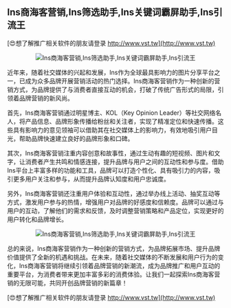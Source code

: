 ## **Ins商海客营销,Ins筛选助手,Ins关键词霸屏助手,Ins引流王**

[😍想了解推广相关软件的朋友请登录 http://www.vst.tw](http://www.vst.tw)

 <center><img src="https://vst.tw/MP4/tuiguang/png/0.png" alt="Ins商海客营销,Ins筛选助手,Ins关键词霸屏助手,Ins引流王"></center>

近年来，随着社交媒体的兴起和发展，Ins作为全球最具影响力的图片分享平台之一，已成为众多品牌开展营销活动的热门选择。Ins商海客营销作为一种创新的营销方式，为品牌提供了与消费者直接互动的机会，打破了传统广告形式的局限，引领着品牌营销的新风尚。

首先，Ins商海客营销通过明星博主、KOL（Key Opinion Leader）等社交网络名人，将产品信息、品牌形象传播给粉丝和关注者，实现了精准定位和快速传播。这些具有影响力的意见领袖可以借助其在社交媒体上的影响力，有效地吸引用户目光，帮助品牌快速建立良好的品牌形象和口碑。

其次，Ins商海客营销注重内容创意和故事性，通过生动有趣的短视频、图片和文字，让消费者产生共鸣和情感连接，提升品牌与用户之间的互动性和参与度。借助Ins平台上丰富多样的功能和工具，品牌可以打造个性化、具有吸引力的内容，吸引更多用户关注和参与，从而提升品牌认知度和用户忠诚度。

另外，Ins商海客营销还注重用户体验和互动性，通过举办线上活动、抽奖互动等方式，激发用户参与的热情，增强用户对品牌的好感度和信赖度。品牌可以通过与用户的互动，了解他们的需求和反馈，及时调整营销策略和产品定位，实现更好的用户转化和品牌增长。

 <center><img src="https://vst.tw/MP4/tuiguang/png/3.png" alt="Ins商海客营销,Ins筛选助手,Ins关键词霸屏助手,Ins引流王"></center>

总的来说，Ins商海客营销作为一种创新的营销方式，为品牌拓展市场、提升品牌价值提供了全新的机遇和挑战。在未来，随着社交媒体的不断发展和用户行为的变化，Ins商海客营销将继续引领着品牌营销的新潮流，成为品牌推广和用户互动的重要平台，为消费者带来更加丰富多彩的消费体验。让我们一起探索Ins商海客营销的无限可能，共同开创品牌营销的新篇章！

[😍想了解推广相关软件的朋友请登录 http://www.vst.tw](http://www.vst.tw)



